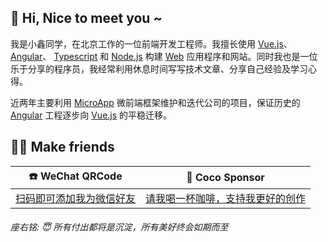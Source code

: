 
## 👋 Hi, Nice to meet you ~
我是小鑫同学，在北京工作的一位前端开发工程师。我擅长使用 [Vue.js](https://cn.vuejs.org/)、 [Angular](https://angular.cn/)、 [Typescript](https://www.typescriptlang.org/) 和 [Node.js](https://www.nodejs.com.cn/) 构建 [Web](https://developer.mozilla.org/zh-CN/docs/Web) 应用程序和网站。同时我也是一位乐于分享的程序员，我经常利用休息时间写写技术文章、分享自己经验及学习心得。

近两年主要利用 [MicroApp](https://micro-zoe.github.io/micro-app/) 微前端框架维护和迭代公司的项目，保证历史的 [Angular](https://angular.cn/) 工程逐步向 [Vue.js](https://cn.vuejs.org/) 的平稳迁移。

## 👬🏻 Make friends

|☎️ WeChat QRCode|🧋 Coco Sponsor|
|-----|-----|
|[扫码即可添加我为微信好友](https://github.com/OSpoon/OSpoon/assets/10126623/ed843556-4391-4a2d-999b-fba099c92035)|[请我喝一杯咖啡，支持我更好的创作](https://afdian.net/a/ospoon)|

###### 座右铭: 😇 所有付出都将是沉淀，所有美好终会如期而至

<!--
<p align="center">
 <img width="128px" src="./202402270952616.png">
</p>

<h2 align="center">
 👋 Hi, Nice to meet you ~
</h2>

### **👋 Hi, I'm 小鑫同学**

- ⚡InfoQ签约作者
- ⚡"乘风者计划"签约博主
- 专注前端技术布道，所有付出都将是沉淀，所有美好终会如期而至~

### **🌱我的工作经历**

从**15年**软件服务外包毕业至今一直从事编程工作， <br>
由最初的 **Android** 原生开发到 **Cordova + Vuejs** 的混合开发，<br>
再到现在主做 **Vuejs** 技术栈和 **Angular7** 的项目开发与前端基建工作。<br>

### **🚀技术&代码分享**

- 我在 [IT200](https://it200.cn/) 总结技术学习；
- 我在 [1024Code](https://1024code.com/5bCP6ZG) 在线编写代码；
- 我在 [掘金](https://juejin.cn/user/3966693685871694) 分享技术文章；
- 我在 [Github](https://github.com/OSpoon) 参与开源学习；

### **😇推荐几个好用的工具**

- [var-conv](https://github.com/OSpoon/var-conv) 适用于VSCode IDE的代码变量名称快速转换工具
- [generator-vite-plugin](https://github.com/OSpoon/generator-vite-plugin) 快速生成Vite插件模板项目
- [generator-babel-plugin](https://github.com/OSpoon/generator-babel-plugin) 快速生成Babel插件模板项目

### **🐇技术交流&解答**

<img width="250px" style="margin-left: 30px;" src="https://it200.cn/wx_code.png">
 -->
<!-- ### 👋 Hi, I'm 小鑫同学

---
[<img align="right" width="50%" src="https://github-readme-stats.vercel.app/api?username=OSpoon&show_icons=true">](https://metrics.lecoq.io/ouuan?template=classic)

#### 🌱 Navigation
- [IT200导航](http://it200.cn/)
- [掘金社区](https://juejin.cn/user/3966693685871694)



#### 🚀 Languages and Tools

<code><img height="20" src="https://raw.githubusercontent.com/github/explore/80688e429a7d4ef2fca1e82350fe8e3517d3494d/topics/java/java.png"></code>
<code><img height="20" src="https://raw.githubusercontent.com/github/explore/80688e429a7d4ef2fca1e82350fe8e3517d3494d/topics/javascript/javascript.png"></code>
<code><img height="20" src="https://raw.githubusercontent.com/github/explore/80688e429a7d4ef2fca1e82350fe8e3517d3494d/topics/vue/vue.png"></code>
<code><img height="20" src="https://raw.githubusercontent.com/github/explore/80688e429a7d4ef2fca1e82350fe8e3517d3494d/topics/nodejs/nodejs.png"></code>
<code><img height="20" src="https://raw.githubusercontent.com/github/explore/80688e429a7d4ef2fca1e82350fe8e3517d3494d/topics/python/python.png"></code>

#### 🚀 近期笔记

<table style="margin-left: auto; margin-right: auto;">
    <tr>
        <td>
            <a target="_blank" href="https://it200.cn/">
              <img src="https://github-readme-recent-article.vercel.app/blog/0">
            </a>
        </td>
        <td>
            <a target="_blank" href="https://it200.cn/">
              <img src="https://github-readme-recent-article.vercel.app/blog/1">
            </a>
        </td>
    </tr>
    <tr>
        <td>
            <a target="_blank" href="https://it200.cn/">
              <img src="https://github-readme-recent-article.vercel.app/blog/2">
            </a>
        </td>
        <td>
            <a target="_blank" href="https://it200.cn/">
              <img src="https://github-readme-recent-article.vercel.app/blog/3">
            </a>
        </td>
    </tr>
</table>

---

###### Maxim: 😇长期从事前端开发，安卓开发，热衷技术，在编程路上越走越远～
 -->
